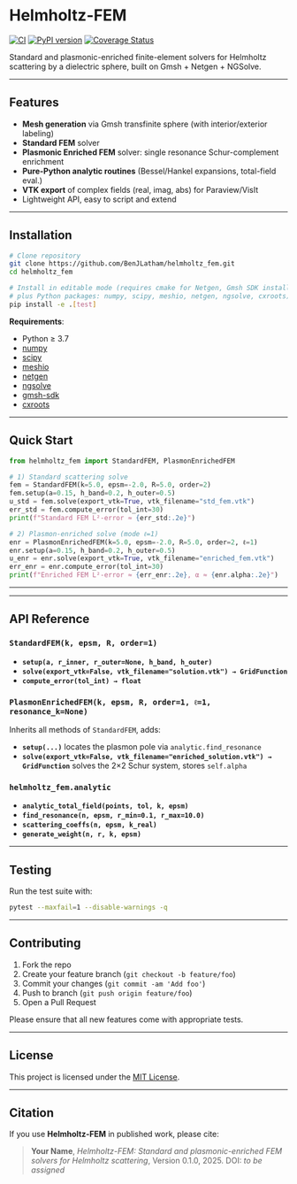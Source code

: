 # Helmholtz-FEM

[![CI](https://github.com/BenJLatham/helmholtz_fem/actions/workflows/ci.yml/badge.svg)](https://github.com/BenJLatham/helmholtz_fem/actions) [![PyPI version](https://badge.fury.io/py/helmholtz_fem.svg)](https://pypi.org/project/helmholtz_fem) [![Coverage Status](https://coveralls.io/repos/github/BenJLatham/helmholtz_fem/badge.svg?branch=main)](https://coveralls.io/github/BenJLatham/helmholtz_fem?branch=main)

Standard and plasmonic-enriched finite-element solvers for Helmholtz scattering by a dielectric sphere, built on Gmsh + Netgen + NGSolve.

---

## Features

- **Mesh generation** via Gmsh transfinite sphere (with interior/exterior labeling)  
- **Standard FEM** solver 
- **Plasmonic Enriched FEM** solver: single resonance Schur-complement enrichment  
- **Pure-Python analytic routines** (Bessel/Hankel expansions, total-field eval.)  
- **VTK export** of complex fields (real, imag, abs) for Paraview/VisIt  
- Lightweight API, easy to script and extend

---

## Installation

```bash
# Clone repository
git clone https://github.com/BenJLatham/helmholtz_fem.git
cd helmholtz_fem

# Install in editable mode (requires cmake for Netgen, Gmsh SDK installed,
# plus Python packages: numpy, scipy, meshio, netgen, ngsolve, cxroots)
pip install -e .[test]
````

**Requirements**:

* Python ≥ 3.7
* [numpy](https://numpy.org)
* [scipy](https://scipy.org)
* [meshio](https://github.com/nschloe/meshio)
* [netgen](https://github.com/NGSolve/netgen)
* [ngsolve](https://ngsolve.org)
* [gmsh-sdk](https://github.com/NSGeeks/gmsh-sdk)
* [cxroots](https://github.com/nschloe/cxroots)

---

## Quick Start

```python
from helmholtz_fem import StandardFEM, PlasmonEnrichedFEM

# 1) Standard scattering solve
fem = StandardFEM(k=5.0, epsm=-2.0, R=5.0, order=2)
fem.setup(a=0.15, h_band=0.2, h_outer=0.5)
u_std = fem.solve(export_vtk=True, vtk_filename="std_fem.vtk")
err_std = fem.compute_error(tol_int=30)
print(f"Standard FEM L²-error ≈ {err_std:.2e}")

# 2) Plasmon-enriched solve (mode ℓ=1)
enr = PlasmonEnrichedFEM(k=5.0, epsm=-2.0, R=5.0, order=2, ℓ=1)
enr.setup(a=0.15, h_band=0.2, h_outer=0.5)
u_enr = enr.solve(export_vtk=True, vtk_filename="enriched_fem.vtk")
err_enr = enr.compute_error(tol_int=30)
print(f"Enriched FEM L²-error ≈ {err_enr:.2e}, α ≈ {enr.alpha:.2e}")
```

---

---

## API Reference

### `StandardFEM(k, epsm, R, order=1)`

* **`setup(a, r_inner, r_outer=None, h_band, h_outer)`**
* **`solve(export_vtk=False, vtk_filename="solution.vtk") → GridFunction`**
* **`compute_error(tol_int) → float`**

### `PlasmonEnrichedFEM(k, epsm, R, order=1, ℓ=1, resonance_k=None)`

Inherits all methods of `StandardFEM`, adds:

* **`setup(...)`** locates the plasmon pole via `analytic.find_resonance`
* **`solve(export_vtk=False, vtk_filename="enriched_solution.vtk") → GridFunction`**
  solves the 2×2 Schur system, stores `self.alpha`

### `helmholtz_fem.analytic`

* **`analytic_total_field(points, tol, k, epsm)`**
* **`find_resonance(n, epsm, r_min=0.1, r_max=10.0)`**
* **`scattering_coeffs(n, epsm, k_real)`**
* **`generate_weight(n, r, k, epsm)`**

---

## Testing

Run the test suite with:

```bash
pytest --maxfail=1 --disable-warnings -q
```

---

## Contributing

1. Fork the repo
2. Create your feature branch (`git checkout -b feature/foo`)
3. Commit your changes (`git commit -am 'Add foo'`)
4. Push to branch (`git push origin feature/foo`)
5. Open a Pull Request

Please ensure that all new features come with appropriate tests.

---

## License

This project is licensed under the [MIT License](LICENSE).

---

## Citation

If you use **Helmholtz-FEM** in published work, please cite:

> **Your Name**, *Helmholtz-FEM: Standard and plasmonic-enriched FEM solvers for Helmholtz scattering*, Version 0.1.0, 2025.
> DOI: *to be assigned*

```
```
